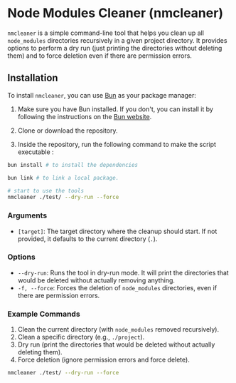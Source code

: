 # Node Modules Cleaner (nmcleaner)

`nmcleaner` is a simple command-line tool that helps you clean up all `node_modules` directories recursively in a given project directory. It provides options to perform a dry run (just printing the directories without deleting them) and to force deletion even if there are permission errors.

## Installation

To install `nmcleaner`, you can use [Bun](https://bun.sh) as your package manager:

1. Make sure you have Bun installed. If you don't, you can install it by following the instructions on the [Bun website](https://bun.sh/).

2. Clone or download the repository.

3. Inside the repository, run the following command to make the script executable :

```bash
bun install # to install the dependencies

bun link # to link a local package.

# start to use the tools
nmcleaner ./test/ --dry-run --force
```

### Arguments

- `[target]`: The target directory where the cleanup should start. If not provided, it defaults to the current directory (`.`).

### Options

- `--dry-run`: Runs the tool in dry-run mode. It will print the directories that would be deleted without actually removing anything.  
- `-f, --force`: Forces the deletion of `node_modules` directories, even if there are permission errors.

### Example Commands

1. Clean the current directory (with `node_modules` removed recursively).
2. Clean a specific directory (e.g., `./project`).
3. Dry run (print the directories that would be deleted without actually deleting them).
4. Force deletion (ignore permission errors and force delete).

``` bash
nmcleaner ./test/ --dry-run --force
```